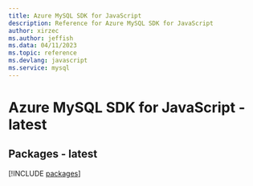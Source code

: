 ```yaml
---
title: Azure MySQL SDK for JavaScript
description: Reference for Azure MySQL SDK for JavaScript
author: xirzec
ms.author: jeffish
ms.data: 04/11/2023
ms.topic: reference
ms.devlang: javascript
ms.service: mysql
---
```

# Azure MySQL SDK for JavaScript - latest
## Packages - latest
[!INCLUDE [packages](mysql-index.md)]